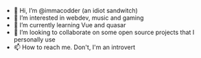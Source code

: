 - 👋 Hi, I’m @immacodder (an idiot sandwitch)
- 👀 I’m interested in webdev, music and gaming
- 🌱 I’m currently learning Vue and quasar
- 💞️ I’m looking to collaborate on some open source projects that I personally use
- 📫 How to reach me. Don't, I'm an introvert

<!---
immacodder/immacodder is a ✨ special ✨ repository because its `README.md` (this file) appears on your GitHub profile.
You can click the Preview link to take a look at your changes.
--->
